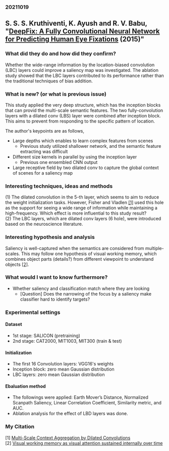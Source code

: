 ### 20211019

## S. S. S. Kruthiventi, K. Ayush and R. V. Babu, "[DeepFix: A Fully Convolutional Neural Network for Predicting Human Eye Fixations](https://ieeexplore.ieee.org/document/7937829) (2015)"

### What did they do and how did they confirm?<br>
 Whether the wide-range information by the location-biased convolution (LBC) layers could improve a saliency map was investigated.
 The ablation study showed that the LBC layers contributed to its performance rather than the traditional techniques of bias addition.

### What is new? (or what is previous issue)<br>
 This study applied the very deep structure, which has the inception blocks that can provid the multi-scale semantic features.
 The two fully-convolution layers with a dilated conv (LBS) layer were combined after inception block.
 This aims to prevent from responding to the specific pattern of location. <br>
 
   The author's keypoints are as follows,
 
   - Large depths which enables to learn complex features from scenes
     - Previous study utilized shallower network, and the semantic feature extracting was difficult<br>
   - Different size kernels in parallel by using the inception layer<br>
     - Previous one ensembled CNN output
   - Large receptive field by two dilated conv to capture the global context of scenes for a saliency map<br>

### Interesting techniques, ideas and methods<br>
 (1) The dilated convolution in the 5-th layer, which seems to aim to reduce the weight initialization tasks.
 However, Fisher and Vladlen [[1]](https://arxiv.org/abs/1511.07122v3) used this hole as the support for seeing a wide range of information while maintaining a high-frequency.
 Which effect is more influential to this study result?<br>
 (2) The LBC layers, which are dilated conv layers (6 hole), were introduced based on the neuroscience literature.
     

### Interesting hypothesis and analysis<br>
 Saliency is well-captured when the semantics are considered from multiple-scales.
 This may follow one hypothesis of visual working memory, which combines object parts (details?) from different viewpoint to understand objects [[2]](https://pubmed.ncbi.nlm.nih.gov/21295047/).

### What would I want to know furthermore?<br>
  - Whether saliency and classification match where they are looking
    - [Question] Does the narrowing of the focus by a saliency make classifier hard to identify targets?

### Experimental settings
#### Dataset<br>
  - 1st stage: SALICON (pretraining)
  - 2nd stage: CAT2000, MIT1003, MIT300 (train & test)
 
#### Initialization<br>
  - The first 16 Convolution layers: VGG16's weights
  - Inception block: zero mean Gaussian distribution
  - LBC layers: zero mean Gaussian distribution

#### Ebaluation method<br>
 - The followings were applied: Earth Mover’s Distance, Normalized Scanpath Saliency, Linear Correlation Coefficient, Similarity metric, and AUC.
 - Ablation analysis for the effect of LBD layers was done.
 

### My Citation<br>
  [1] [Multi-Scale Context Aggregation by Dilated Convolutions](https://arxiv.org/abs/1511.07122v3)<br>
  [2] [Visual working memory as visual attention sustained internally over time](https://pubmed.ncbi.nlm.nih.gov/21295047/)<br>
